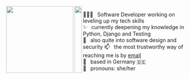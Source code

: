 <img align='left' src='https://media.giphy.com/media/Fq8z5f6cjLswCGpiWK/giphy.gif' width='180"'>
<img align='left' src='https://upload.wikimedia.org/wikipedia/commons/thumb/0/02/Transparent_square.svg/768px-Transparent_square.svg.png' height='180"' width='20"'>

👩🏽‍💻  Software Developer working on leveling up my tech skills<br>
✨  currently deepening my knowledge in Python, Django and Testing<br>
🚀  also quite into software design and security
📫  the most trustworthy way of reaching me is by [email](amelie.kn@gmail.com)<br>
📌  based in Germany 🇩🇪<br>
🎀  pronouns: she/her<br>
